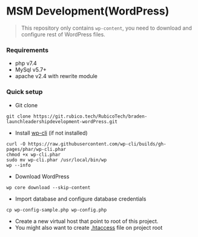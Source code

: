 # MSM Development(WordPress)

> This repository only contains `wp-content`, you need to download and configure rest of WordPress files.

### Requirements
* php v7.4
* MySql v5.7+
* apache v2.4 with rewrite module

### Quick setup
* Git clone
```
git clone https://git.rubico.tech/RubicoTech/braden-launchleadershipdevelopment-wordPress.git
```
* Install [wp-cli](http://wp-cli.org/) (if not installed)
```
curl -O https://raw.githubusercontent.com/wp-cli/builds/gh-pages/phar/wp-cli.phar
chmod +x wp-cli.phar
sudo mv wp-cli.phar /usr/local/bin/wp
wp --info
```
* Download WordPress
```
wp core download --skip-content 
```
* Import database and configure database credentials
```
cp wp-config-sample.php wp-config.php
```
* Create a new virtual host that point to root of this project.
* You might also want to create [.htaccess](https://codex.wordpress.org/htaccess) file on project root